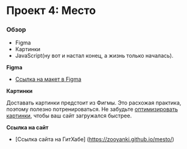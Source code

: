 # Проект 4: Место

### Обзор

* Figma
* Картинки
* JavaScript(ну вот и настал конец, а жизнь только началась).

**Figma**

* [Ссылка на макет в Figma](https://www.figma.com/file/StZjf8HnoeLdiXS7dYrLAh/JavaScript.-Sprint-4)

**Картинки**

Доставать картинки предстоит из Фигмы. Это расхожая практика, поэтому полезно потренироваться.
Не забудьте [оптимизировать картинки](https://tinypng.com/), чтобы ваш сайт загружался быстрее.

**Ссылка на сайт**
* [Ссылка сайта на ГитХабе] (https://zooyanki.github.io/mesto/)
